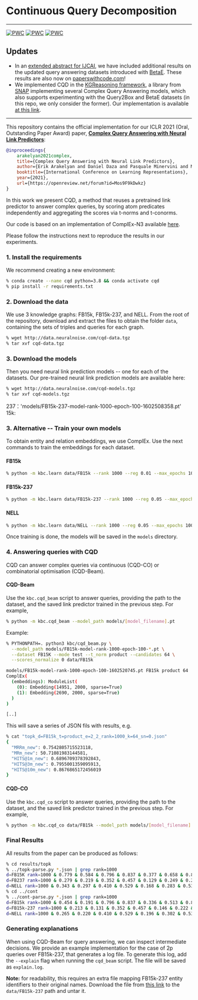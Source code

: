 # Continuous Query Decomposition

---

[![PWC](https://img.shields.io/endpoint.svg?url=https://paperswithcode.com/badge/complex-query-answering-with-neural-link-1/complex-query-answering-on-fb15k)](https://paperswithcode.com/sota/complex-query-answering-on-fb15k?p=complex-query-answering-with-neural-link-1)
[![PWC](https://img.shields.io/endpoint.svg?url=https://paperswithcode.com/badge/complex-query-answering-with-neural-link-1/complex-query-answering-on-fb15k-237)](https://paperswithcode.com/sota/complex-query-answering-on-fb15k-237?p=complex-query-answering-with-neural-link-1)
[![PWC](https://img.shields.io/endpoint.svg?url=https://paperswithcode.com/badge/complex-query-answering-with-neural-link-1/complex-query-answering-on-nell-995)](https://paperswithcode.com/sota/complex-query-answering-on-nell-995?p=complex-query-answering-with-neural-link-1)


## Updates

- In an [extended abstract for IJCAI](https://www.ijcai.org/proceedings/2022/741),  we have included additional results on the updated query answering datasets introduced with [BetaE](https://arxiv.org/abs/2010.11465). These results are also now on [paperswithcode.com](https://paperswithcode.com/paper/complex-query-answering-with-neural-link-1)!
- We implemented CQD in the [KGReasoning framework](https://github.com/snap-stanford/KGReasoning), a library from [SNAP](http://snap.stanford.edu/) implementing several Complex Query Answering models, which also supports experimenting with the Query2Box and BetaE datasets (in this repo, we only consider the former). Our implementation is available [at this link](https://github.com/pminervini/KGReasoning/).

---

This repository contains the official implementation for our ICLR 2021 (Oral, Outstanding Paper Award) paper, [**Complex Query Answering with Neural Link Predictors**](https://openreview.net/forum?id=Mos9F9kDwkz):

```bibtex
@inproceedings{
    arakelyan2021complex,
    title={Complex Query Answering with Neural Link Predictors},
    author={Erik Arakelyan and Daniel Daza and Pasquale Minervini and Michael Cochez},
    booktitle={International Conference on Learning Representations},
    year={2021},
    url={https://openreview.net/forum?id=Mos9F9kDwkz}
}
```

In this work we present CQD, a method that reuses a pretrained link predictor to answer complex queries, by scoring atom predicates independently and aggregating the scores via t-norms and t-conorms.

Our code is based on an implementation of ComplEx-N3 available [here](https://github.com/facebookresearch/kbc).

Please follow the instructions next to reproduce the results in our experiments.

### 1. Install the requirements

We recommend creating a new environment:

```bash
% conda create --name cqd python=3.8 && conda activate cqd
% pip install -r requirements.txt
```

### 2. Download the data

We use 3 knowledge graphs: FB15k, FB15k-237, and NELL.
From the root of the repository, download and extract the files to obtain the folder `data`, containing the sets of triples and queries for each graph.

```bash
% wget http://data.neuralnoise.com/cqd-data.tgz
% tar xvf cqd-data.tgz
```

### 3. Download the models

Then you need neural link prediction models -- one for each of the datasets.
Our pre-trained neural link prediction models are available here:

```bash
% wget http://data.neuralnoise.com/cqd-models.tgz
% tar xvf cqd-models.tgz
```
237：'models/FB15k-237-model-rank-1000-epoch-100-1602508358.pt'
15k:
### 3. Alternative -- Train your own models

To obtain entity and relation embeddings, we use ComplEx. Use the next commands to train the embeddings for each dataset.

#### FB15k

```bash
% python -m kbc.learn data/FB15k --rank 1000 --reg 0.01 --max_epochs 100  --batch_size 100
```

#### FB15k-237

```bash
% python -m kbc.learn data/FB15k-237 --rank 1000 --reg 0.05 --max_epochs 100  --batch_size 1000
```

#### NELL

```bash
% python -m kbc.learn data/NELL --rank 1000 --reg 0.05 --max_epochs 100  --batch_size 1000
```

Once training is done, the models will be saved in the `models` directory.

### 4. Answering queries with CQD

CQD can answer complex queries via continuous (CQD-CO) or combinatorial optimisation (CQD-Beam).

#### CQD-Beam

Use the `kbc.cqd_beam` script to answer queries, providing the path to the dataset, and the saved link predictor trained in the previous step. For example,

```bash
% python -m kbc.cqd_beam --model_path models/[model_filename].pt
```

Example:

```bash
% PYTHONPATH=. python3 kbc/cqd_beam.py \
  --model_path models/FB15k-model-rank-1000-epoch-100-*.pt \
  --dataset FB15K --mode test --t_norm product --candidates 64 \
  --scores_normalize 0 data/FB15k

models/FB15k-model-rank-1000-epoch-100-1602520745.pt FB15k product 64
ComplEx(
  (embeddings): ModuleList(
    (0): Embedding(14951, 2000, sparse=True)
    (1): Embedding(2690, 2000, sparse=True)
  )
)

[..]
```

This will save a series of JSON fils with results, e.g.

```bash
% cat "topk_d=FB15k_t=product_e=2_2_rank=1000_k=64_sn=0.json"
{
  "MRRm_new": 0.7542805715523118,
  "MRm_new": 50.71081983144581,
  "HITS@1m_new": 0.6896709378392843,
  "HITS@3m_new": 0.7955001359095913,
  "HITS@10m_new": 0.8676865172456019
}
```

#### CQD-CO

Use the `kbc.cqd_co` script to answer queries, providing the path to the dataset, and the saved link predictor trained in the previous step. For example,

```bash
% python -m kbc.cqd_co data/FB15k --model_path models/[model_filename].pt --chain_type 1_2
```

### Final Results

All results from the paper can be produced as follows:

```bash
% cd results/topk
% ../topk-parse.py *.json | grep rank=1000
d=FB15K rank=1000 & 0.779 & 0.584 & 0.796 & 0.837 & 0.377 & 0.658 & 0.839 & 0.355
d=FB237 rank=1000 & 0.279 & 0.219 & 0.352 & 0.457 & 0.129 & 0.249 & 0.284 & 0.128
d=NELL rank=1000 & 0.343 & 0.297 & 0.410 & 0.529 & 0.168 & 0.283 & 0.536 & 0.157
% cd ../cont
% ../cont-parse.py *.json | grep rank=1000
d=FB15k rank=1000 & 0.454 & 0.191 & 0.796 & 0.837 & 0.336 & 0.513 & 0.816 & 0.319
d=FB15k-237 rank=1000 & 0.213 & 0.131 & 0.352 & 0.457 & 0.146 & 0.222 & 0.281 & 0.132
d=NELL rank=1000 & 0.265 & 0.220 & 0.410 & 0.529 & 0.196 & 0.302 & 0.531 & 0.194
```

### Generating explanations

When using CQD-Beam for query answering, we can inspect intermediate decisions.
We provide an example implementation for the case of 2p queries over FB15k-237,
that generates a log file. To generate this log, add the `--explain` flag when running the
`cqd_beam` script. The file will be saved as `explain.log`.

**Note:** for readability, this requires an extra file mapping FB15k-237 entity identifiers
to their original names. Download the file from [this link](https://surfdrive.surf.nl/files/index.php/s/O6yQsBXArSEoYz9/download)
to the `data/FB15k-237` path and untar it.
